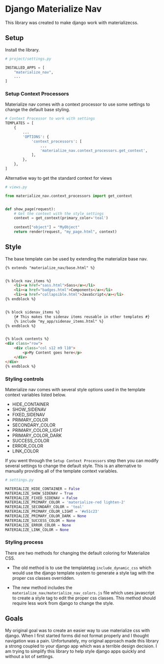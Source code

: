 # Django Materialize Nav
This library was created to make django work with materializecss. 


## Setup
Install the library.


```python
# project/settings.py

INSTALLED_APPS = [
    "materialize_nav",
    ...
]

```

### Setup Context Processors
Materialize nav comes with a context processor to use some settings to change the default base styling.
```python
# Context Processor to work with settings
TEMPLATES = [
    {
        ...
        'OPTIONS': {
            'context_processors': [
                ...
                'materialize_nav.context_processors.get_context',
            ],
        },
    },
]

```

Alternative way to get the standard context for views
```python
# views.py

from materialize_nav.context_processors import get_context


def show_page(request):
    # Get the context with the style settings
    context = get_context(primary_color='teal')
    
    context["object"] = "MyObject"
    return render(request, "my_page.html", context)
```


## Style
The base template can be used by extending the materialize base nav.

```html
{% extends "materialize_nav/base.html" %}


{% block nav_items %}
    <li><a href="sass.html">Sass</a></li>
    <li><a href="badges.html">Components</a></li>
    <li><a href="collapsible.html">JavaScript</a></li>
{% endblock %}


{% block sidenav_items %}
    {# This makes the sidenav items reusable in other templates #}
    {% include "my_app/sidenav_items.html" %}
{% endblock %}


{% block contents %}
<div class="row">
    <div class="col s12 m9 l10">
        <p>My Content goes here</p>
    </div>
</div>
{% endblock %}
```

### Styling controls

Materialize nav comes with several style options used in the template context variables listed below.

  * HIDE_CONTAINER
  * SHOW_SIDENAV
  * FIXED_SIDENAV
  * PRIMARY_COLOR
  * SECONDARY_COLOR
  * PRIMARY_COLOR_LIGHT
  * PRIMARY_COLOR_DARK
  * SUCCESS_COLOR
  * ERROR_COLOR
  * LINK_COLOR
  
If you went through the `Setup Context Processors` step then you can modify several settings to change the default style.
This is an alternative to manually providing all of the template context variables.

```python
# settings.py

MATERIALIZE_HIDE_CONTAINER = False
MATERIALIZE_SHOW_SIDENAV = True
MATERIALIZE_FIXED_SIDENAV = False
MATERIALIZE_PRIMARY_COLOR = 'materialize-red lighten-2'
MATERIALIZE_SECONDARY_COLOR = 'teal'
MATERIALIZE_PRIMARY_COLOR_LIGHT = '#e51c23'
MATERIALIZE_PRIMARY_COLOR_DARK = None
MATERIALIZE_SUCCESS_COLOR = None
MATERIALIZE_ERROR_COLOR = None
MATERIALIZE_LINK_COLOR = None

```

### Styling process
There are two methods for changing the default coloring for Materialize CSS.

  * The old method is to use the templatetag `include_dynamic_css` which would use the django template system to generate 
    a style tag with the proper css classes overridden.

  * The new method includes the `materialize_nav/materialize_nav_colors.js` file which uses javascript to create a 
    style tag to edit the proper css classes. This method should require less work from django to change the style.


## Goals

My original goal was to create an easier way to use materialize css with django. When I first started forms did not 
format properly and I thought navigation was a pain. Unfortunately, my original approach made this library a strong 
coupled to your django app which was a terrible design decision. I am trying to simplify this library to help style 
django apps quickly and without a lot of settings.
